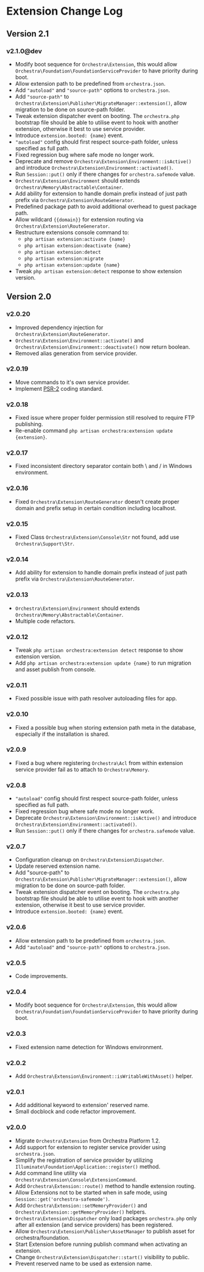 Extension Change Log
==============

## Version 2.1

### v2.1.0@dev

* Modify boot sequence for `Orchestra\Extension`, this would allow `Orchestra\Foundation\FoundationServiceProvider` to have priority during boot.
* Allow extension path to be predefined from `orchestra.json`.
* Add `"autoload"` and `"source-path"` options to `orchestra.json`.
* Add `"source-path"` to `Orchestra\Extension\Publisher\MigrateManager::extension()`, allow migration to be done on source-path folder.
* Tweak extension dispatcher event on booting. The `orchestra.php` bootstrap file should be able to utilise event to hook with another extension, otherwise it best to use service provider.
* Introduce `extension.booted: {name}` event.
* `"autoload"` config should first respect source-path folder, unless specified as full path.
* Fixed regression bug where safe mode no longer work.
* Deprecate and remove `Orchestra\Extension\Environment::isActive()` and introduce `Orchestra\Extension\Environment::activated()`.
* Run `Session::put()` only if there changes for `orchestra.safemode` value.
* `Orchestra\Extension\Environment` should extends `Orchestra\Memory\Abstractable\Container`.
* Add ability for extension to handle domain prefix instead of just path prefix via `Orchestra\Extension\RouteGenerator`.
* Predefined package path to avoid additional overhead to guest package path.
* Allow wildcard `{{domain}}` for extension routing via `Orchestra\Extension\RouteGenerator`.
* Restructure extensions console command to:
  - `php artisan extension:activate {name}`
  - `php artisan extension:deactivate {name}`
  - `php artisan extension:detect`
  - `php artisan extension:migrate`
  - `php artisan extension:update {name}`
* Tweak `php artisan extension:detect` response to show extension version.

## Version 2.0

### v2.0.20

* Improved dependency injection for `Orchestra\Extension\RouteGenerator`.
* `Orchestra\Extension\Environment::activate()` and `Orchestra\Extension\Environment::deactivate()` now return boolean.
* Removed alias generation from service provider.

### v2.0.19

* Move commands to it's own service provider.
* Implement [PSR-2](https://github.com/php-fig/fig-standards/blob/master/accepted/PSR-2-coding-style-guide.md) coding standard.

### v2.0.18

* Fixed issue where proper folder permission still resolved to require FTP publishing.
* Re-enable command `php artisan orchestra:extension update {extension}`.

### v2.0.17

* Fixed inconsistent directory separator contain both \ and / in Windows environment.

### v2.0.16

* Fixed `Orchestra\Extension\RouteGenerator` doesn't create proper domain and prefix setup in certain condition including localhost.

### v2.0.15

* Fixed Class `Orchestra\Extension\Console\Str` not found, add use `Orchestra\Support\Str`.

### v2.0.14

* Add ability for extension to handle domain prefix instead of just path prefix via `Orchestra\Extension\RouteGenerator`.

### v2.0.13

* `Orchestra\Extension\Environment` should extends `Orchestra\Memory\Abstractable\Container`.
* Multiple code refactors.

### v2.0.12

* Tweak `php artisan orchestra:extension detect` response to show extension version.
* Add `php artisan orchestra:extension update {name}` to run migration and asset publish from console.

### v2.0.11

* Fixed possible issue with path resolver autoloading files for app.

### v2.0.10

* Fixed a possible bug when storing extension path meta in the database, especially if the installation is shared.

### v2.0.9

* Fixed a bug where registering `Orchestra\Acl` from within extension service provider fail as to attach to `Orchestra\Memory`.

### v2.0.8

* `"autoload"` config should first respect source-path folder, unless specified as full path.
* Fixed regression bug where safe mode no longer work.
* Deprecate `Orchestra\Extension\Environment::isActive()` and introduce `Orchestra\Extension\Environment::activated()`.
* Run `Session::put()` only if there changes for `orchestra.safemode` value.

### v2.0.7

* Configuration cleanup on `Orchestra\Extension\Dispatcher`.
* Update reserved extension name.
* Add "source-path" to `Orchestra\Extension\Publisher\MigrateManager::extension()`, allow migration to be done on source-path folder.
* Tweak extension dispatcher event on booting. The `orchestra.php` bootstrap file should be able to utilise event to hook with another extension, otherwise it best to use service provider.
* Introduce `extension.booted: {name}` event.

### v2.0.6

* Allow extension path to be predefined from `orchestra.json`.
* Add `"autoload"` and `"source-path"` options to `orchestra.json`.

### v2.0.5

* Code improvements.

### v2.0.4

* Modify boot sequence for `Orchestra\Extension`, this would allow `Orchestra\Foundation\FoundationServiceProvider` to have priority during boot.

### v2.0.3

* Fixed extension name detection for Windows environment.

### v2.0.2

* Add `Orchestra\Extension\Environment::isWritableWithAsset()` helper.

### v2.0.1

* Add additional keyword to extension' reserved name.
* Small docblock and code refactor improvement.

### v2.0.0

* Migrate `Orchestra\Extension` from Orchestra Platform 1.2.
* Add support for extension to register service provider using `orchestra.json`.
* Simplify the registration of service provider by utilizing `Illuminate\Foundation\Application::register()` method.
* Add command line utility via `Orchestra\Extension\Console\ExtensionCommand`.
* Add `Orchestra\Extension::route()` method to handle extension routing.
* Allow Extensions not to be started when in safe mode, using `Session::get('orchestra-safemode')`.
* Add `Orchestra\Extension::setMemoryProvider()` and `Orchestra\Extension::getMemoryProvider()` helpers.
* `Orchestra\Extension\Dispatcher` only load packages `orchestra.php` only after all extension (and service providers) has been registered.
* Allow `Orchestra\Extension\Publisher\AssetManager` to publish asset for orchestra/foundation.
* Start Extension before running publish command when activating an extension.
* Change `Orchestra\Extension\Dispatcher::start()` visibility to public.
* Prevent reserved name to be used as extension name.

